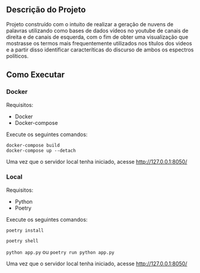 ## Descrição do Projeto

Projeto construído com o intuito de realizar a geração de nuvens de palavras utilizando como bases de dados vídeos no youtube de canais de direita e de canais de esquerda, com o fim de obter uma visualização 
que mostrasse os termos mais frequentemente utilizados nos títulos dos videos e a partir disso identificar caracteríticas do discurso de ambos os espectros políticos.


## Como Executar

### Docker
Requisitos:

 - Docker
 - Docker-compose

Execute os seguintes comandos:

    docker-compose build
    docker-compose up --detach

Uma vez que o servidor local tenha iniciado, acesse http://127.0.0.1:8050/
### Local
Requisitos:

 - Python
 - Poetry

Execute os seguintes comandos:

   `poetry install`

   `poetry shell`

   `python app.py` ou `poetry run python app.py`

Uma vez que o servidor local tenha iniciado, acesse http://127.0.0.1:8050/
